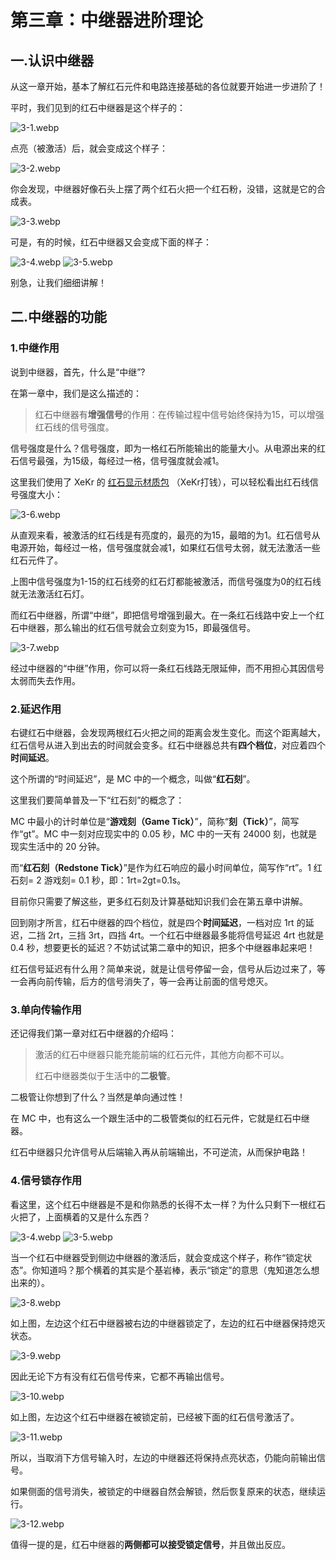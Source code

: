 # 第三章：中继器进阶理论

## 一.认识中继器

从这一章开始，基本了解红石元件和电路连接基础的各位就要开始进一步进阶了！

平时，我们见到的红石中继器是这个样子的：

![3-1.webp](https://pic.awa.ms/f/2024/11/20/673d623784c83.webp)

点亮（被激活）后，就会变成这个样子：

![3-2.webp](https://pic.awa.ms/f/2024/11/20/673d6237d4bea.webp)

你会发现，中继器好像石头上摆了两个红石火把一个红石粉，没错，这就是它的合成表。

![3-3.webp](https://pic.awa.ms/f/2024/11/20/673d6240661f9.webp)

可是，有的时候，红石中继器又会变成下面的样子：

![3-4.webp](https://pic.awa.ms/f/2024/11/20/673d6242c6dd1.webp)
![3-5.webp](https://pic.awa.ms/f/2024/11/20/673d62418425c.webp)

别急，让我们细细讲解！

## 二.中继器的功能

### 1.中继作用


说到中继器，首先，什么是“中继”?

在第一章中，我们是这么描述的：

> 红石中继器有**增强信号**的作用：在传输过程中信号始终保持为15，可以增强红石线的信号强度。

信号强度是什么？信号强度，即为一格红石所能输出的能量大小。从电源出来的红石信号最强，为15级，每经过一格，信号强度就会减1。

这里我们使用了 XeKr 的 [红石显示材质包](https://www.mcbbs.net/thread-823957-1-1.html) （XeKr打钱），可以轻松看出红石线信号强度大小： 

![3-6.webp](https://pic.awa.ms/f/2024/11/20/673d624153356.webp)

从直观来看，被激活的红石线是有亮度的，最亮的为15，最暗的为1。红石信号从电源开始，每经过一格，信号强度就会减1，如果红石信号太弱，就无法激活一些红石元件了。

上图中信号强度为1-15的红石线旁的红石灯都能被激活，而信号强度为0的红石线就无法激活红石灯。


而红石中继器，所谓“中继”，即把信号增强到最大。在一条红石线路中安上一个红石中继器，那么输出的红石信号就会立刻变为15，即最强信号。

![3-7.webp](https://pic.awa.ms/f/2024/11/20/673d623853d99.webp)

经过中继器的“中继”作用，你可以将一条红石线路无限延伸，而不用担心其因信号太弱而失去作用。

### 2.延迟作用

右键红石中继器，会发现两根红石火把之间的距离会发生变化。而这个距离越大，红石信号从进入到出去的时间就会变多。红石中继器总共有**四个档位**，对应着四个**时间延迟**。

这个所谓的“时间延迟”，是 MC 中的一个概念，叫做“**红石刻**”。

这里我们要简单普及一下“红石刻”的概念了：

MC 中最小的计时单位是“**游戏刻（Game Tick）**”，简称“**刻（Tick）**”，简写作“gt”。MC 中一刻对应现实中的 0.05 秒，MC 中的一天有 24000 刻，也就是现实生活中的 20 分钟。

而“**红石刻（Redstone Tick）**”是作为红石响应的最小时间单位，简写作“rt”。1 红石刻= 2 游戏刻= 0.1 秒，即：1rt=2gt=0.1s。

目前你只需要了解这些，更多红石刻及计算基础知识我们会在第五章中讲解。

回到刚才所言，红石中继器的四个档位，就是四个**时间延迟**，一档对应 1rt 的延迟，二挡 2rt，三挡 3rt，四挡 4rt。一个红石中继器最多能将信号延迟 4rt 也就是 0.4 秒，想要更长的延迟？不妨试试第二章中的知识，把多个中继器串起来吧！

红石信号延迟有什么用？简单来说，就是让信号停留一会，信号从后边过来了，等一会再向前传输，后方的信号消失了，等一会再让前面的信号熄灭。

### 3.单向传输作用

还记得我们第一章对红石中继器的介绍吗：

> 激活的红石中继器只能充能前端的红石元件，其他方向都不可以。
> 
> 红石中继器类似于生活中的**二极管**。

二极管让你想到了什么？当然是单向通过性！

在 MC 中，也有这么一个跟生活中的二极管类似的红石元件，它就是红石中继器。

红石中继器只允许信号从后端输入再从前端输出，不可逆流，从而保护电路！

### 4.信号锁存作用

看这里，这个红石中继器是不是和你熟悉的长得不太一样？为什么只剩下一根红石火把了，上面横着的又是什么东西？

![3-4.webp](https://pic.awa.ms/f/2024/11/20/673d6242c6dd1.webp)
![3-5.webp](https://pic.awa.ms/f/2024/11/20/673d62418425c.webp)

当一个红石中继器受到侧边中继器的激活后，就会变成这个样子，称作“锁定状态”。你知道吗？那个横着的其实是个基岩棒，表示“锁定”的意思（鬼知道怎么想出来的）。

![3-8.webp](https://pic.awa.ms/f/2024/11/20/673d62402a283.webp)

如上图，左边这个红石中继器被右边的中继器锁定了，左边的红石中继器保持熄灭状态。

![3-9.webp](https://pic.awa.ms/f/2024/11/20/673d6242c72ce.webp)

因此无论下方有没有红石信号传来，它都不再输出信号。

![3-10.webp](https://pic.awa.ms/f/2024/11/20/673d6240ae3b5.webp)

如上图，左边这个红石中继器在被锁定前，已经被下面的红石信号激活了。

![3-11.webp](https://pic.awa.ms/f/2024/11/20/673d6240f1c7c.webp)

所以，当取消下方信号输入时，左边的中继器还将保持点亮状态，仍能向前输出信号。

如果侧面的信号消失，被锁定的中继器自然会解锁，然后恢复原来的状态，继续运行。

![3-12.webp](https://pic.awa.ms/f/2024/11/20/673d62374ebf6.webp)

值得一提的是，红石中继器的**两侧都可以接受锁定信号**，并且做出反应。